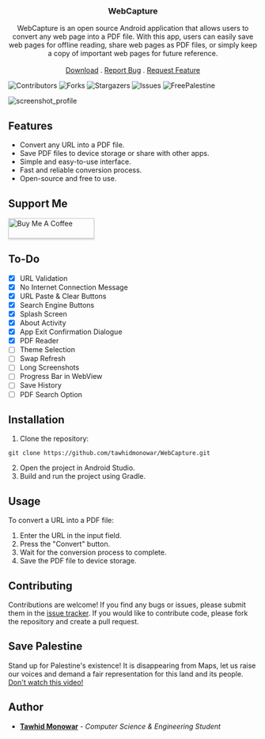 <p align="center">
  <h3 align="center">WebCapture</h3>

  <p align="center">
    WebCapture is an open source Android application that allows users to convert any web page into a PDF file. With this app, users can easily save web pages for offline reading, share web pages as PDF files, or simply keep a copy of important web pages for future reference.
    <br/>
    <br/>
    <a href="https://github.com/tawhidmonowar/WebCapture/releases">Download</a>
    .
    <a href="https://github.com/tawhidmonowar/WebCapture/issues">Report Bug</a>
    .
    <a href="https://github.com/tawhidmonowar/WebCapture/issues">Request Feature</a>
  </p>
</p>

![Contributors](https://img.shields.io/github/contributors/tawhidmonowar/WebCapture?color=dark-green) ![Forks](https://img.shields.io/github/forks/tawhidmonowar/WebCapture?style=social) ![Stargazers](https://img.shields.io/github/stars/tawhidmonowar/WebCapture?style=social) ![Issues](https://img.shields.io/github/issues/tawhidmonowar/WebCapture) ![FreePalestine](https://raw.githubusercontent.com/tawhidmonowar/polyglot_ai/187d25e5f3acaa5af6b361d19053938cf6d3bf81/client/public/FreePalestine.svg)

![screenshot_profile](./screenshot/screenshot.png)

## Features
- Convert any URL into a PDF file.
- Save PDF files to device storage or share with other apps.
- Simple and easy-to-use interface.
- Fast and reliable conversion process.
- Open-source and free to use.

## Support Me

<a href="https://www.buymeacoffee.com/tawhidmonowar" target="_blank"><img src="https://www.buymeacoffee.com/assets/img/custom_images/orange_img.png" alt="Buy Me A Coffee" style="height: 41px !important;width: 174px !important;box-shadow: 0px 3px 2px 0px rgba(190, 190, 190, 0.5) !important;-webkit-box-shadow: 0px 3px 2px 0px rgba(190, 190, 190, 0.5) !important;"></a>

## To-Do
- [x] URL Validation
- [x] No Internet Connection Message
- [x] URL Paste & Clear Buttons
- [x] Search Engine Buttons
- [x] Splash Screen
- [x] About Activity
- [x] App Exit Confirmation Dialogue
- [x] PDF Reader
- [ ] Theme Selection
- [ ] Swap Refresh
- [ ] Long Screenshots
- [ ] Progress Bar in WebView
- [ ] Save History
- [ ] PDF Search Option

## Installation

1. Clone the repository:
```
git clone https://github.com/tawhidmonowar/WebCapture.git
```
2. Open the project in Android Studio.
3. Build and run the project using Gradle.

## Usage
To convert a URL into a PDF file:
1. Enter the URL in the input field.
2. Press the "Convert" button.
3. Wait for the conversion process to complete.
4. Save the PDF file to device storage.

## Contributing
Contributions are welcome! If you find any bugs or issues, please submit them in the [issue tracker](https://github.com/tawhidmonowar/WebCapture/issues). If you would like to contribute code, please fork the repository and create a pull request.

## Save Palestine
Stand up for Palestine's existence! It is disappearing from Maps, let us raise our voices and demand a fair representation for this land and its people.
[Don't watch this video!](https://youtu.be/O5fbyEV36pU)

## Author
* **<a href="https://tawhidmonowar.github.io/profile">Tawhid Monowar</a>** - *Computer Science & Engineering Student*

